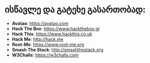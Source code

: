 # ისწავლე და გატეხე გასართობად:

  - **Avatao**: https://avatao.com
  - **Hack The Box**: https://www.hackthebox.gr
  - **Hack This**: https://www.hackthis.co.uk
  - **Hack Me**: http://hack.me
  - **Root-Me**: https://www.root-me.org
  - **Smash The Stack**: http://smashthestack.org
  - **W3Challs**: https://w3challs.com
